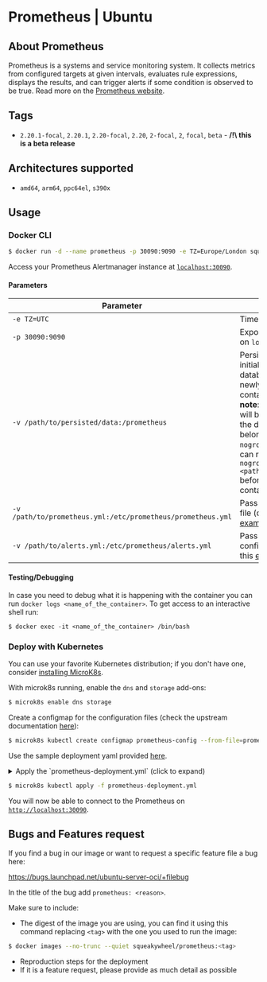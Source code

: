 # Prometheus | Ubuntu

## About Prometheus

Prometheus is a systems and service monitoring system. It collects metrics from configured targets at given intervals, evaluates rule expressions, displays the results, and can trigger alerts if some condition is observed to be true. Read more on the [Prometheus website](https://prometheus.io/).

## Tags

* `2.20.1-focal`, `2.20.1`, `2.20-focal`, `2.20`, `2-focal`, `2`, `focal`, `beta` - **/!\ this is a beta release**

## Architectures supported

* `amd64`, `arm64`, `ppc64el`, `s390x`

## Usage

### Docker CLI

```sh
$ docker run -d --name prometheus -p 30090:9090 -e TZ=Europe/London squeakywheel/prometheus:edge
```

Access your Prometheus Alertmanager instance at [`localhost:30090`](http://localhost:30090/).

#### Parameters

| Parameter | Description |
|---|---|
| `-e TZ=UTC` | Timezone. |
| `-p 30090:9090` | Expose MySQL server on `localhost:30090`. |
| `-v /path/to/persisted/data:/prometheus` | Persist data instead of initializing a new database for each newly launched container. **Important note**: the directory you will be using to persist the data needs to belong to `nogroup:nobody`. You can run `chown nogroup:nobody <path_to_persist_data>` before launching your container. |
| `-v /path/to/prometheus.yml:/etc/prometheus/prometheus.yml` | Pass a custom config file (download this [example file](https://git.launchpad.net/~canonical-server/ubuntu-server-oci/+git/prometheus/plain/oci/examples/config/prometheus.yml)). |
| `-v /path/to/alerts.yml:/etc/prometheus/alerts.yml` | Pass a custom alerts config file (download this [example file](https://git.launchpad.net/~canonical-server/ubuntu-server-oci/+git/prometheus/plain/oci/examples/config/alerts.yml)). |


#### Testing/Debugging

In case you need to debug what it is happening with the container you can run `docker logs <name_of_the_container>`. To get access to an interactive shell run:

```
$ docker exec -it <name_of_the_container> /bin/bash
```

### Deploy with Kubernetes

You can use your favorite Kubernetes distribution; if you don't have one, consider [installing MicroK8s](https://microk8s.io/).

With microk8s running, enable the `dns` and `storage` add-ons:
```sh
$ microk8s enable dns storage
 ```

Create a configmap for the configuration files (check the upstream documentation [here](https://prometheus.io/docs/prometheus/2.20/getting_started/)):

```sh
$ microk8s kubectl create configmap prometheus-config --from-file=prometheus=config/prometheus.yml --from-file=prometheus-alerts=config/alerts.yml
```

Use the sample deployment yaml provided [here](https://git.launchpad.net/~canonical-server/ubuntu-server-oci/+git/prometheus/plain/examples/prometheus-deployment.yml).

<details>
  <summary>Apply the `prometheus-deployment.yml` (click to expand)</summary>

```yaml
# prometheus-deployment.yml
---
apiVersion: v1
kind: PersistentVolumeClaim
metadata:
  name: prometheus-volume-claim
spec:
  accessModes:
    - ReadWriteOnce
  storageClassName: microk8s-hostpath
  resources:
    requests:
      storage: 500M
---
apiVersion: apps/v1
kind: Deployment
metadata:
  name: prometheus-deployment
spec:
  replicas: 1
  selector:
    matchLabels:
      app: prometheus
  template:
    metadata:
      labels:
        app: prometheus
    spec:
      containers:
      - name: prometheus
        image: squeakywheel/prometheus:edge
        volumeMounts:
        - name: prometheus-config-volume
          mountPath: /etc/prometheus/prometheus.yml
          subPath: prometheus.yml
        - name: prometheus-config-volume
          mountPath: /etc/prometheus/alerts.yml
          subPath: alerts.yml
        - name: prometheus-data
          mountPath: /prometheus
        ports:
        - containerPort: 9090
          name: prometheus
          protocol: TCP
      volumes:
        - name: prometheus-config-volume
          configMap:
            name: prometheus-config
            items:
            - key: prometheus
              path: prometheus.yml
            - key: prometheus-alerts
              path: alerts.yml
        - name: prometheus-data
          persistentVolumeClaim:
            claimName: prometheus-volume-claim
---
apiVersion: v1
kind: Service
metadata:
  name: prometheus-service
spec:
  type: NodePort
  selector:
    app: prometheus
  ports:
  - protocol: TCP
    port: 9090
    targetPort: 9090
    nodePort: 30090
    name: prometheus
```

</details>

```sh
$ microk8s kubectl apply -f prometheus-deployment.yml
```

You will now be able to connect to the Prometheus on [`http://localhost:30090`](http://localhost:30090).

## Bugs and Features request

If you find a bug in our image or want to request a specific feature file a bug here:

https://bugs.launchpad.net/ubuntu-server-oci/+filebug

In the title of the bug add `prometheus: <reason>`.

Make sure to include:

* The digest of the image you are using, you can find it using this command replacing `<tag>` with the one you used to run the image:
```sh
$ docker images --no-trunc --quiet squeakywheel/prometheus:<tag>
```
* Reproduction steps for the deployment
* If it is a feature request, please provide as much detail as possible
